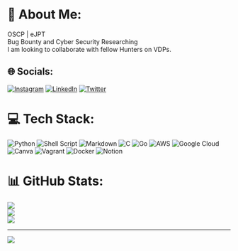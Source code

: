 # 💫 About Me:
OSCP | eJPT<br>Bug Bounty and Cyber Security Researching <br>I am looking to collaborate with fellow Hunters on VDPs.<br>


## 🌐 Socials:
[![Instagram](https://img.shields.io/badge/Instagram-%23E4405F.svg?logo=Instagram&logoColor=white)](https://instagram.com/___mrholmes) [![LinkedIn](https://img.shields.io/badge/LinkedIn-%230077B5.svg?logo=linkedin&logoColor=white)](https://linkedin.com/in/singh-hardeep-) [![Twitter](https://img.shields.io/badge/Twitter-%231DA1F2.svg?logo=Twitter&logoColor=white)](https://twitter.com/__mrholmes) 

# 💻 Tech Stack:
![Python](https://img.shields.io/badge/python-3670A0?style=for-the-badge&logo=python&logoColor=ffdd54) ![Shell Script](https://img.shields.io/badge/shell_script-%23121011.svg?style=for-the-badge&logo=gnu-bash&logoColor=white) ![Markdown](https://img.shields.io/badge/markdown-%23000000.svg?style=for-the-badge&logo=markdown&logoColor=white) ![C](https://img.shields.io/badge/c-%2300599C.svg?style=for-the-badge&logo=c&logoColor=white) ![Go](https://img.shields.io/badge/go-%2300ADD8.svg?style=for-the-badge&logo=go&logoColor=white) ![AWS](https://img.shields.io/badge/AWS-%23FF9900.svg?style=for-the-badge&logo=amazon-aws&logoColor=white) ![Google Cloud](https://img.shields.io/badge/Google%20Cloud-%234285F4.svg?style=for-the-badge&logo=google-cloud&logoColor=white) ![Canva](https://img.shields.io/badge/Canva-%2300C4CC.svg?style=for-the-badge&logo=Canva&logoColor=white) ![Vagrant](https://img.shields.io/badge/vagrant-%231563FF.svg?style=for-the-badge&logo=vagrant&logoColor=white) ![Docker](https://img.shields.io/badge/docker-%230db7ed.svg?style=for-the-badge&logo=docker&logoColor=white) ![Notion](https://img.shields.io/badge/Notion-%23000000.svg?style=for-the-badge&logo=notion&logoColor=white)
# 📊 GitHub Stats:
![](https://github-readme-stats.vercel.app/api?username=holmes-py&theme=monokai&hide_border=false&include_all_commits=true&count_private=true)<br/>
![](https://github-readme-streak-stats.herokuapp.com/?user=holmes-py&theme=monokai&hide_border=false)<br/>
![](https://github-readme-stats.vercel.app/api/top-langs/?username=holmes-py&theme=monokai&hide_border=false&include_all_commits=true&count_private=true&layout=compact)


---
[![](https://visitcount.itsvg.in/api?id=holmes-py&icon=0&color=0)](https://visitcount.itsvg.in)
